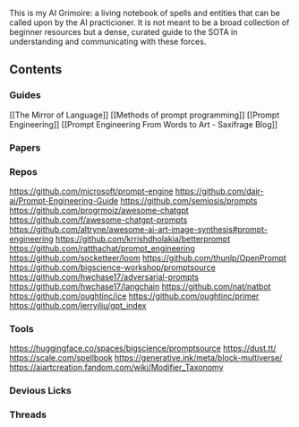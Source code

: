 This is my AI Grimoire: a living notebook of spells and entities that can be called upon by the AI practicioner. It is not meant to be a broad collection of beginner resources but a dense, curated guide to the SOTA in understanding and communicating with these forces.

## Contents

### Guides

[[The Mirror of Language]]
[[Methods of prompt programming]]
[[Prompt Engineering]]
[[Prompt Engineering From Words to Art - Saxifrage Blog]]






### Papers




### Repos
https://github.com/microsoft/prompt-engine
https://github.com/dair-ai/Prompt-Engineering-Guide
https://github.com/semiosis/prompts
https://github.com/progrmoiz/awesome-chatgpt
https://github.com/f/awesome-chatgpt-prompts
https://github.com/altryne/awesome-ai-art-image-synthesis#prompt-engineering
https://github.com/krrishdholakia/betterprompt
https://github.com/ratthachat/prompt_engineering
https://github.com/socketteer/loom
https://github.com/thunlp/OpenPrompt
https://github.com/bigscience-workshop/promptsource
https://github.com/hwchase17/adversarial-prompts
https://github.com/hwchase17/langchain
https://github.com/nat/natbot
https://github.com/oughtinc/ice
https://github.com/oughtinc/primer
https://github.com/jerryjliu/gpt_index



### Tools 
https://huggingface.co/spaces/bigscience/promptsource
https://dust.tt/
https://scale.com/spellbook
https://generative.ink/meta/block-multiverse/
https://aiartcreation.fandom.com/wiki/Modifier_Taxonomy

### Devious Licks



### Threads

